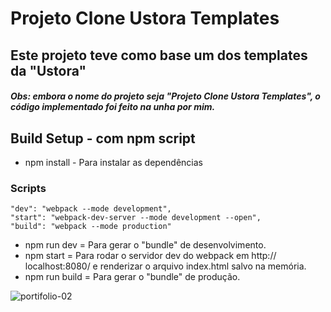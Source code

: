 # Projeto Clone Ustora Templates
## Este projeto teve como base um dos templates da "Ustora"

#### *Obs: embora o nome do projeto seja "Projeto Clone Ustora Templates", o código implementado foi feito na unha por mim.*

## Build Setup - com npm script

* npm install - Para instalar as dependências

### Scripts
    "dev": "webpack --mode development",
    "start": "webpack-dev-server --mode development --open",
    "build": "webpack --mode production" 
  
* npm run dev = Para gerar o "bundle" de desenvolvimento.
* npm start = Para rodar o servidor dev do webpack em http:// localhost:8080/ e renderizar o arquivo index.html salvo na memória.
* npm run build = Para gerar o "bundle" de produção.

![portifolio-02](https://user-images.githubusercontent.com/61878023/90788775-83caa600-e2dc-11ea-8536-5ce1d0d2431b.PNG)
